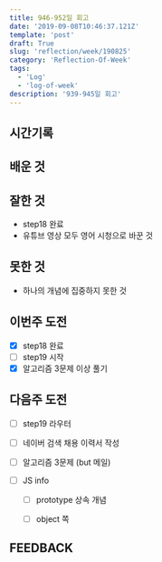 ```yaml
---
title: 946-952일 회고
date: '2019-09-08T10:46:37.121Z'
template: 'post'
draft: True
slug: 'reflection/week/190825'
category: 'Reflection-Of-Week'
tags:
  - 'Log'
  - 'log-of-week'
description: '939-945일 회고'
---
```


## 시간기록 



## 배운 것



## 잘한 것

- step18 완료 
- 유튜브 영상 모두 영어 시청으로 바꾼 것 

## 못한 것

- 하나의 개념에 집중하지 못한 것

## 이번주 도전

- [x] step18 완료
- [ ] step19 시작 
- [x] 알고리즘 3문제 이상 풀기 

## 다음주 도전

- [ ] step19 라우터

- [ ] 네이버 검색 채용 이력서 작성 

- [ ] 알고리즘 3문제 (but 메일)

- [ ] JS info

  - [ ] prototype 상속 개념 
  - [ ] object 쪽 

  

## FEEDBACK

